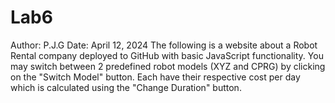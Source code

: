 # Lab6
Author: P.J.G
Date: April 12, 2024
The following is a website about a Robot Rental company deployed to GitHub with basic JavaScript functionality. You may switch between 2 predefined robot models (XYZ and CPRG) by clicking on the "Switch Model" button. Each have their respective cost per day which is calculated using the "Change Duration" button.
